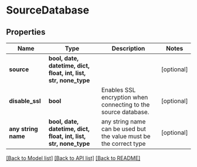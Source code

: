 # SourceDatabase


## Properties
Name | Type | Description | Notes
------------ | ------------- | ------------- | -------------
**source** | **bool, date, datetime, dict, float, int, list, str, none_type** |  | [optional] 
**disable_ssl** | **bool** | Enables SSL encryption when connecting to the source database. | [optional] 
**any string name** | **bool, date, datetime, dict, float, int, list, str, none_type** | any string name can be used but the value must be the correct type | [optional]

[[Back to Model list]](../README.md#documentation-for-models) [[Back to API list]](../README.md#documentation-for-api-endpoints) [[Back to README]](../README.md)


